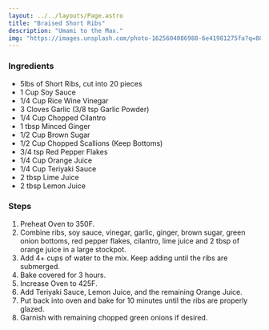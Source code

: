 ```yaml
---
layout: ../../layouts/Page.astro
title: "Braised Short Ribs"
description: "Umami to the Max."
img: "https://images.unsplash.com/photo-1625604086988-6e41981275fa?q=80&w=3870&auto=format&fit=crop&ixlib=rb-4.0.3&ixid=M3wxMjA3fDB8MHxwaG90by1wYWdlfHx8fGVufDB8fHx8fA%3D%3D"
---
```


### Ingredients
- 5lbs of Short Ribs, cut into 20 pieces
- 1 Cup Soy Sauce
- 1/4 Cup Rice Wine Vinegar
- 3 Cloves Garlic (3/8 tsp Garlic Powder)
- 1/4 Cup Chopped Cilantro
- 1 tbsp Minced Ginger
- 1/2 Cup Brown Sugar
- 1/2 Cup Chopped Scallions (Keep Bottoms)
- 3/4 tsp Red Pepper Flakes
- 1/4 Cup Orange Juice
- 1/4 Cup Teriyaki Sauce
- 2 tbsp Lime Juice
- 2 tbsp Lemon Juice

### Steps
1. Preheat Oven to 350F.
2. Combine ribs, soy sauce, vinegar, garlic, ginger, brown sugar, green onion bottoms, red pepper flakes, cilantro, lime juice and 2 tbsp of orange juice in a large stockpot.
3. Add 4+ cups of water to the mix. Keep adding until the ribs are submerged.
4. Bake covered for 3 hours.
5. Increase Oven to 425F.
6. Add Teriyaki Sauce, Lemon Juice, and the remaining Orange Juice.
7. Put back into oven and bake for 10 minutes until the ribs are properly glazed.
8. Garnish with remaining chopped green onions if desired.